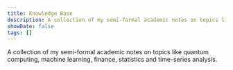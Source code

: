 ```yaml
---
title: Knowledge Base
description: A collection of my semi-formal academic notes on topics like quantum computing, machine learning, finance, statistics and time-series analysis.
showDate: false
tags: []
---
```


A collection of my semi-formal academic notes on topics like quantum computing, machine learning, finance, statistics and time-series analysis.
